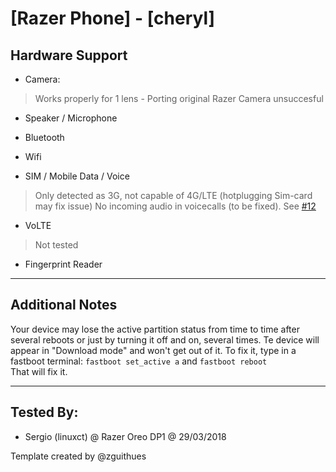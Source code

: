 # [Razer Phone] - [cheryl]

## Hardware Support

* Camera:
> Works properly for 1 lens - Porting original Razer Camera unsuccesful

* Speaker / Microphone
> 

* Bluetooth
> 

* Wifi
> 

* SIM / Mobile Data / Voice
> Only detected as 3G, not capable of 4G/LTE (hotplugging Sim-card may fix issue)
> No incoming audio in voicecalls (to be fixed). See [#12](https://github.com/phhusson/treble_experimentations/issues/12)

* VoLTE
> Not tested

* Fingerprint Reader
> 

***
## Additional Notes

Your device may lose the active partition status from time to time after several reboots or just by turning it off and on, several times. Te device will appear in "Download mode" and won't get out of it. To fix it, type in a fastboot terminal: 
`fastboot set_active a` and `fastboot reboot`  
That will fix it. 

***


## Tested By:
* Sergio (linuxct) @ Razer Oreo DP1 @ 29/03/2018

Template created by @zguithues
